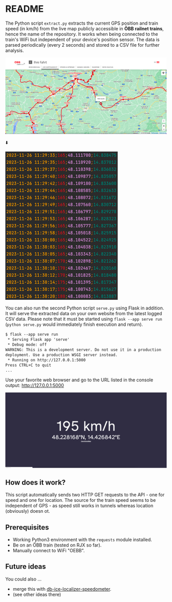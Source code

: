 # README

The Python script `extract.py` extracts the current GPS position and train speed (in km/h) from the live map publicly accessible in **ÖBB railnet trains**, hence the name of the repository. It works when being connected to the train's WiFi but independent of your device's position sensor. The data is parsed periodically (every 2 seconds) and stored to a CSV file for further analysis.

![ICE Portal Karte](./doc/oebb-live-map.png)

⬇️

![CSV snippet](./doc/csv-snippet.png)

You can also run the second Python script `serve.py` using Flask in addition. It will serve the extracted data on your own website from the latest logged CSV data. Please note that it must be started using `flask --app serve run` (`python serve.py` would immediately finish execution and return).

```
$ flask --app serve run
 * Serving Flask app 'serve'
 * Debug mode: off
WARNING: This is a development server. Do not use it in a production deployment. Use a production WSGI server instead.
 * Running on http://127.0.0.1:5000
Press CTRL+C to quit
...
```

Use your favorite web browser and go to the URL listed in the console output: http://127.0.0.1:5000

![Flask server](./doc/flask-server.png)

## How does it work?

This script automatically sends two HTTP GET requests to the API - one for speed and one for location. The source for the train speed seems to be independent of GPS - as speed still works in tunnels whereas location (obviously) doesn ot.

## Prerequisites

* Working Python3 environment with the `requests` module installed.
* Be on an ÖBB train (tested on RJX so far).
* Manually connect to WiFi "OEBB".


## Future ideas

You could also ...

* merge this with [db-ice-localizer-speedometer](https://github.com/maehw/db-ice-localizer-speedometer).
* (see other ideas there)